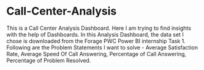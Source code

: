 # Call-Center-Analysis
This is a Call Center Analysis Dashboard. Here I am trying to find insights with the help of Dashboards. 
In this Analysis Dashboard, the data set I chose is downloaded from the Forage PWC Power BI internship Task 1. 
Following are the Problem Statements I want to solve -  Average Satisfaction Rate, Average Speed Of Call Answering, Percentage of Call Answering, Percentage of Problem Resolved.
